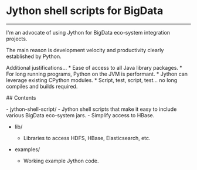 # Jython shell scripts for BigData
<hr>
I'm an advocate of using Jython for BigData eco-system integration projects.
<p>
The main reason is development velocity and productivity clearly established by Python.<br>
<p>
Additional justifications...
* Ease of access to all Java library packages.
* For long running programs, Python on the JVM is performant.
* Jython can leverage existing CPython modules.
* Script, test, script, test... no long compiles and builds required.
<p>
## Contents
<p>
- jython-shell-script/
   - Jython shell scripts that make it easy to include various BigData eco-system jars.
   - Simplify access to HBase.

- lib/
   - Libraries to access HDFS, HBase, Elasticsearch, etc.

- examples/
   - Working example Jython code.

